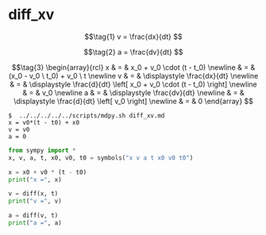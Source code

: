 # diff_xv
$$\tag{1}
v = \frac{dx}{dt}
$$

$$\tag{2}
a = \frac{dv}{dt}
$$

$$\tag{3}
\begin{array}{rcl}
x & = & x_0 + v_0 \cdot (t - t_0) \newline
& = & (x_0 - v_0 \ t_0) + v_0 \ t \newline
v & = & \displaystyle \frac{dx}{dt} \newline
& = & \displaystyle \frac{d}{dt} \left[ x_0 + v_0 \cdot (t - t_0) \right] \newline
& = & v_0 \newline
a & = & \displaystyle \frac{dv}{dt} \newline
& = & \displaystyle \frac{d}{dt} \left[ v_0 \right] \newline
& = & 0
\end{array}
$$


```shell
$  ../../../../../scripts/mdpy.sh diff_xv.md
x = v0*(t - t0) + x0
v = v0
a = 0
```


```python
from sympy import *
x, v, a, t, x0, v0, t0 = symbols("x v a t x0 v0 t0")

x = x0 + v0 * (t - t0)
print("x =", x)

v = diff(x, t)
print("v =", v)

a = diff(v, t)
print("a =", a)
```

